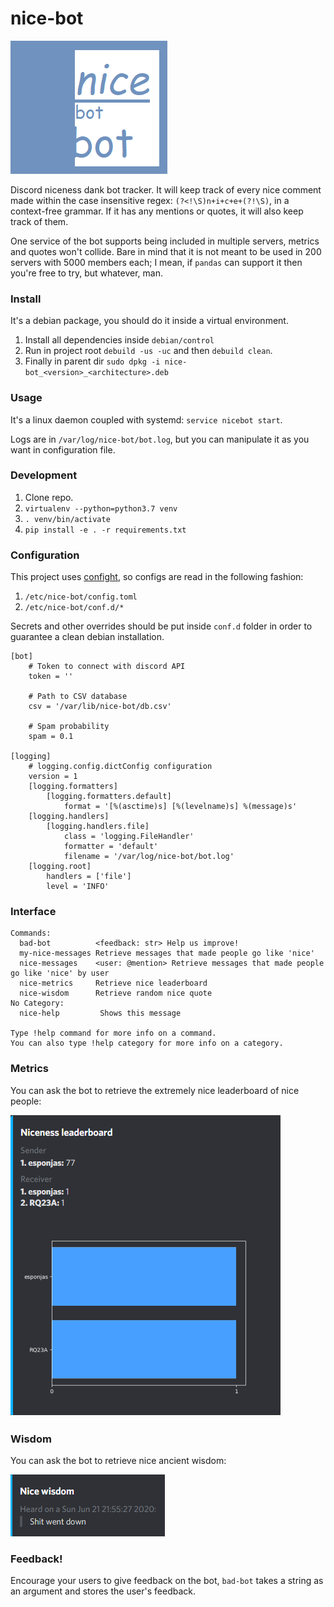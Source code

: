 # nice-bot
![dank_icon](images/dank_icon.png?raw=true "Dank icon")

Discord niceness dank bot tracker. It will keep track of every nice comment made within the case insensitive regex: `(?<!\S)n+i+c+e+(?!\S)`, in a context-free grammar. If it has any mentions or quotes, it will also keep track of them.

One service of the bot supports being included in multiple servers, metrics and quotes won't collide. Bare in mind that it is not meant to be used in 200 servers with 5000 members each; I mean, if `pandas` can support it then you're free to try, but whatever, man.

### Install
It's a debian package, you should do it inside a virtual environment.

1. Install all dependencies inside `debian/control`
2. Run in project root `debuild -us -uc` and then `debuild clean`.
3. Finally in parent dir `sudo dpkg -i nice-bot_<version>_<architecture>.deb`

### Usage
It's a linux daemon coupled with systemd: `service nicebot start`.

Logs are in `/var/log/nice-bot/bot.log`, but you can manipulate it as you want in configuration file.

### Development
1. Clone repo.
2. `virtualenv --python=python3.7 venv`
3. `. venv/bin/activate`
4. `pip install -e . -r requirements.txt`

### Configuration
This project uses [confight](https://github.com/Avature/confight), so configs are read in the following fashion:
1. `/etc/nice-bot/config.toml`
2. `/etc/nice-bot/conf.d/*`

Secrets and other overrides should be put inside `conf.d` folder in order to guarantee a clean debian installation.

    [bot]
        # Token to connect with discord API
        token = ''

        # Path to CSV database
        csv = '/var/lib/nice-bot/db.csv'

        # Spam probability
        spam = 0.1

    [logging]
        # logging.config.dictConfig configuration
        version = 1
        [logging.formatters]
            [logging.formatters.default]
                format = '[%(asctime)s] [%(levelname)s] %(message)s'
        [logging.handlers]
            [logging.handlers.file]
                class = 'logging.FileHandler'
                formatter = 'default'
                filename = '/var/log/nice-bot/bot.log'
        [logging.root]
            handlers = ['file']
            level = 'INFO'



### Interface
    Commands:
      bad-bot          <feedback: str> Help us improve!
      my-nice-messages Retrieve messages that made people go like 'nice'
      nice-messages    <user: @mention> Retrieve messages that made people go like 'nice' by user
      nice-metrics     Retrieve nice leaderboard
      nice-wisdom      Retrieve random nice quote
    No Category:
      nice-help         Shows this message

    Type !help command for more info on a command.
    You can also type !help category for more info on a category.

### Metrics

You can ask the bot to retrieve the extremely nice leaderboard of nice people:

![nice_metrics](images/nice_metrics.png?raw=true "Nice metrics")

### Wisdom
You can ask the bot to retrieve nice ancient wisdom:

![nice_wisdom](images/nice_wisdom.png?raw=true "Nice wisdom")

### Feedback!
Encourage your users to give feedback on the bot, `bad-bot` takes a string as an argument and stores the user's feedback.
